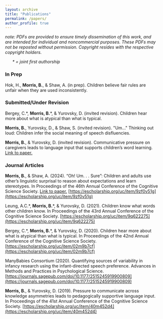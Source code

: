 ```yaml
---
layout: archive
title: "Publications"
permalink: /papers/
author_profile: true
---
```


*note: PDFs are provided to ensure timely dissemination of this work, and are intended for individual and noncommercial purposes. These PDFs may not be reposted without permission. Copyright resides with the respective copyright holders.*

&nbsp; &nbsp; &nbsp; *\* = joint first authorship*



<!-- - [Peer-Reviewed Journal Articles](#peer-reviewed-journal-articles)
- [Refereed Conference Proceeding Papers](#refereed-conference-proceeding-papers)
- [Book Chapters](#book-chapters) -->

### **In Prep**

Hok, H., **Morris, B.**, & Shaw, A. (in prep). Children believe fair rules are unfair when they are used inconsistently. 

### **Submitted/Under Revision**

Bergey, C.\*, **Morris, B.**\*, & Yurovsky, D. (invited revision). Children hear more about what is atypical than what is typical. 

**Morris, B.**, Yurovsky, D., & Shaw, S. (invited revision). "Um..." Thinking out loud: Children infer the social meaning of speech disfluencies.

**Morris, B.**, & Yurovsky, D. (invited revision). Communicative pressure on caregivers leads to language input that supports children’s word learning. <a href='https://osf.io/preprints/psyarxiv/r5d84/download' target='_blank'> Link to paper.</a> 


### **Journal Articles**


**Morris, B.**, & Shaw, A. (2024). “Oh! Um. . . Sure”: Children and adults use other’s linguistic surprisal to reason about expectations and learn stereotypes. In Proceedings of the 46th Annual Conference of the Cognitive Science Society. <a href='/files/NAP_morris_shaw_2024.pdf' target='_blank'> Link to paper.</a> [https://escholarship.org/uc/item/9zf0v51g](https://escholarship.org/uc/item/9zf0v51g)
	   
Leung, A.C.\*, **Morris, B.**\*, & Yurovsky, D. (2021). Children know what words other children know. In Proceedings of the 43rd Annual Conference of the Cognitive Science Society. [https://escholarship.org/uc/item/9q622275](https://escholarship.org/uc/item/9q622275)

Bergey, C.\*, **Morris, B.**\*, & Yurovsky, D. (2020). Children hear more about what is atypical than what is typical. In Proceedings of the 42nd Annual Conference of the Cognitive Science Society. [https://escholarship.org/uc/item/02m9b7cf](https://escholarship.org/uc/item/02m9b7cf)

ManyBabies Consortium (2020). Quantifying sources of variability in infancy research using the infant-directed speech preference. Advances in Methods and Practices in Psychological Science. [https://journals.sagepub.com/doi/10.1177/2515245919900809](https://journals.sagepub.com/doi/10.1177/2515245919900809)

**Morris, B.**, & Yurovsky, D. (2019). Pressure to communicate across knowledge asymmetries leads to pedagogically supportive language input. In Proceedings of the 41st Annual Conference of the Cognitive Science Society. [https://escholarship.org/uc/item/40m452d4](https://escholarship.org/uc/item/40m452d4)
